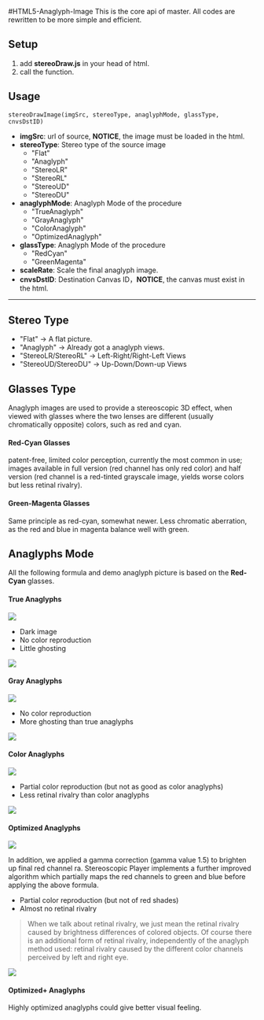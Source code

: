 #HTML5-Anaglyph-Image
This is the core api of master.
All codes are rewritten to be more simple and efficient.
## Setup
1. add __stereoDraw.js__ in your head of html.
2. call the function.


## Usage

    stereoDrawImage(imgSrc, stereoType, anaglyphMode, glassType, cnvsDstID)


- __imgSrc__: url of source, **NOTICE**, the image must be loaded in the html.
- __stereoType__: Stereo type of the source image
  * "Flat"
  * "Anaglyph"
  * "StereoLR"
  * "StereoRL"
  * "StereoUD"
  * "StereoDU"
- __anaglyphMode__: Anaglyph Mode of the procedure
  * "TrueAnaglyph"
  * "GrayAnaglyph"
  * "ColorAnaglyph"
  * "OptimizedAnaglyph"
- __glassType__: Anaglyph Mode of the procedure
  * "RedCyan"
  * "GreenMagenta"
- __scaleRate__: Scale the final anaglyph image.
- __cnvsDstID__: Destination Canvas ID，**NOTICE**, the canvas must exist in the html.


----------


## Stereo Type

- "Flat" -> A flat picture.
- "Anaglyph" -> Already got a anaglyph views.
- "StereoLR/StereoRL" -> Left-Right/Right-Left Views
- "StereoUD/StereoDU" -> Up-Down/Down-up Views

## Glasses Type ##

Anaglyph images are used to provide a stereoscopic 3D effect, when viewed with glasses where the two lenses are different (usually chromatically opposite) colors, such as red and cyan.

#### Red-Cyan Glasses

patent-free, limited color perception, currently the most common in use; images available in full version (red channel has only red color) and half version (red channel is a red-tinted grayscale image, yields worse colors but less retinal rivalry).

#### Green-Magenta Glasses

Same principle as red-cyan, somewhat newer. Less chromatic aberration, as the red and blue in magenta balance well with green.


## Anaglyphs Mode

All the following formula and demo anaglyph picture is based on the **Red-Cyan** glasses.

#### True Anaglyphs
![](https://github.com/logicmd/HTML5-Anaglyph-Image/raw/core/doc/formulatrueanaglyph.gif)

- Dark image
- No color reproduction
- Little ghosting

![](https://github.com/logicmd/HTML5-Anaglyph-Image/raw/core/doc/trueanaglyph_small.jpg)

#### Gray Anaglyphs ####
![](https://github.com/logicmd/HTML5-Anaglyph-Image/raw/core/doc/formulagrayanaglyph.gif)

- No color reproduction
- More ghosting than true anaglyphs

![](https://github.com/logicmd/HTML5-Anaglyph-Image/raw/core/doc/grayanaglyph_small.jpg)

#### Color Anaglyphs ####
![](https://github.com/logicmd/HTML5-Anaglyph-Image/raw/core/doc/formulacoloranaglyph.gif)

- Partial color reproduction (but not as good as color anaglyphs)
- Less retinal rivalry than color anaglyphs

![](https://github.com/logicmd/HTML5-Anaglyph-Image/raw/core/doc/coloranaglyph_small.jpg)

#### Optimized Anaglyphs ####
![](https://github.com/logicmd/HTML5-Anaglyph-Image/raw/core/doc/formulaoptimizedanaglyph.gif)

In addition, we applied a gamma correction (gamma value 1.5) to brighten up final red channel ra. Stereoscopic Player implements a further improved algorithm which partially maps the red channels to green and blue before applying the above formula.

- Partial color reproduction (but not of red shades)
- Almost no retinal rivalry

> When we talk about retinal rivalry, we just mean the retinal rivalry caused by brightness differences of colored objects. Of course there is an additional form of retinal rivalry, independently of the anaglyph method used: retinal rivalry caused by the different color channels perceived by left and right eye.

![](https://github.com/logicmd/HTML5-Anaglyph-Image/raw/core/doc/optimizedanaglyph_small.jpg)

#### Optimized+ Anaglyphs ####

Highly optimized anaglyphs could give better visual feeling.


